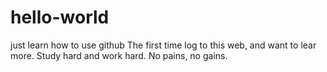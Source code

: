 # hello-world
just learn how to use github
The first time log to this web, and want to lear more.
Study hard and work hard.
No pains, no gains.
